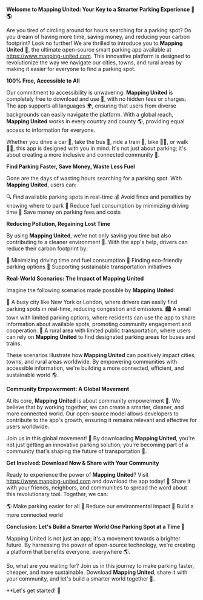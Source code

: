 **Welcome to Mapping United: Your Key to a Smarter Parking Experience 🚗🌎**

Are you tired of circling around for hours searching for a parking spot? Do you dream of having more time, saving money, and reducing your carbon footprint? Look no further! We are thrilled to introduce you to **Mapping United** 🌟, the ultimate open-source smart parking app available at https://www.mapping-united.com. This innovative platform is designed to revolutionize the way we navigate our cities, towns, and rural areas by making it easier for everyone to find a parking spot.

**100% Free, Accessible to All**

Our commitment to accessibility is unwavering. **Mapping United** is completely free to download and use 🎉, with no hidden fees or charges. The app supports all languages 🌍, ensuring that users from diverse backgrounds can easily navigate the platform. With a global reach, **Mapping United** works in every country and county 🌎, providing equal access to information for everyone.

Whether you drive a car 🚗, take the bus 🚌, ride a train 🚂, bike 🚴‍♀️, or walk 🚶‍♂️, this app is designed with you in mind. It's not just about parking; it's about creating a more inclusive and connected community 🤝.

**Find Parking Faster, Save Money, Waste Less Fuel**

Gone are the days of wasting hours searching for a parking spot. With **Mapping United**, users can:

🔍 Find available parking spots in real-time
💰 Avoid fines and penalties by knowing where to park
🚗 Reduce fuel consumption by minimizing driving time
💸 Save money on parking fees and costs

**Reducing Pollution, Regaining Lost Time**

By using **Mapping United**, we're not only saving you time but also contributing to a cleaner environment 🌿. With the app's help, drivers can reduce their carbon footprint by:

🚫 Minimizing driving time and fuel consumption
💚 Finding eco-friendly parking options
🌱 Supporting sustainable transportation initiatives

**Real-World Scenarios: The Impact of Mapping United**

Imagine the following scenarios made possible by **Mapping United**:

📍 A busy city like New York or London, where drivers can easily find parking spots in real-time, reducing congestion and emissions.
🏙️ A small town with limited parking options, where residents can use the app to share information about available spots, promoting community engagement and cooperation.
🚂 A rural area with limited public transportation, where users can rely on **Mapping United** to find designated parking areas for buses and trains.

These scenarios illustrate how **Mapping United** can positively impact cities, towns, and rural areas worldwide. By empowering communities with accessible information, we're building a more connected, efficient, and sustainable world 🌎.

**Community Empowerment: A Global Movement**

At its core, **Mapping United** is about community empowerment 💪. We believe that by working together, we can create a smarter, cleaner, and more connected world. Our open-source model allows developers to contribute to the app's growth, ensuring it remains relevant and effective for users worldwide.

Join us in this global movement! 🌟 By downloading **Mapping United**, you're not just getting an innovative parking solution; you're becoming part of a community that's shaping the future of transportation 🚀.

**Get Involved: Download Now & Share with Your Community**

Ready to experience the power of **Mapping United**? Visit https://www.mapping-united.com and download the app today! 📱 Share it with your friends, neighbors, and communities to spread the word about this revolutionary tool. Together, we can:

🌎 Make parking easier for all
💚 Reduce our environmental impact
🤝 Build a more connected world

**Conclusion: Let's Build a Smarter World One Parking Spot at a Time 🌟**

Mapping United is not just an app; it's a movement towards a brighter future. By harnessing the power of open-source technology, we're creating a platform that benefits everyone, everywhere 🌎.

So, what are you waiting for? Join us in this journey to make parking faster, cheaper, and more sustainable. Download **Mapping United**, share it with your community, and let's build a smarter world together 🔗.

**Let's get started! 👏